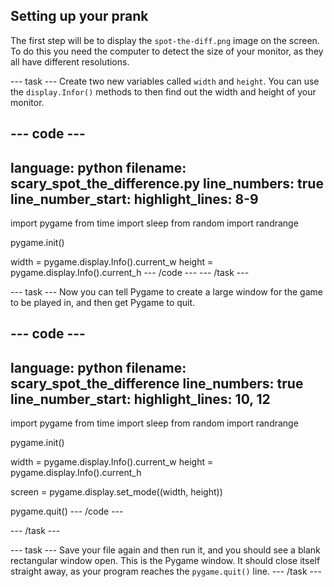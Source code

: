 ##	Setting up your prank

The first step will be to display the `spot-the-diff.png` image on the screen. To do this you need the computer to detect the size of your monitor, as they all have different resolutions.

--- task ---
Create two new variables called `width` and `height`. You can use the `display.Infor()` methods to then find out the width and height of your monitor.

--- code ---
---
language: python
filename: scary_spot_the_difference.py
line_numbers: true
line_number_start: 
highlight_lines: 8-9
---
import pygame
from time import sleep
from random import randrange

pygame.init()

width = pygame.display.Info().current_w
height = pygame.display.Info().current_h
--- /code ---
--- /task ---

--- task ---
Now you can tell Pygame to create a large window for the game to be played in, and then get Pygame to quit.

--- code ---
---
language: python
filename: scary_spot_the_difference
line_numbers: true
line_number_start: 
highlight_lines: 10, 12
---
import pygame
from time import sleep
from random import randrange

pygame.init()

width = pygame.display.Info().current_w
height = pygame.display.Info().current_h

screen = pygame.display.set_mode((width, height))
	
pygame.quit()
--- /code ---

--- /task ---

--- task ---
Save your file again and then run it, and you should see a blank rectangular window open. This is the Pygame window. It should close itself straight away, as your program reaches the `pygame.quit()` line.
--- /task ---



